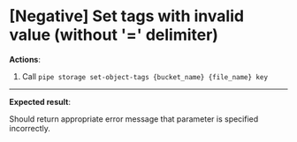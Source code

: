 # [Negative] Set tags with invalid value (without '=' delimiter)

**Actions**:
1. Call `pipe storage set-object-tags {bucket_name} {file_name} key `

***

**Expected result**:

Should return appropriate error message that parameter is specified incorrectly.